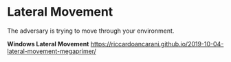 # Lateral Movement

The adversary is trying to move through your environment.


**Windows Lateral Movement** https://riccardoancarani.github.io/2019-10-04-lateral-movement-megaprimer/
